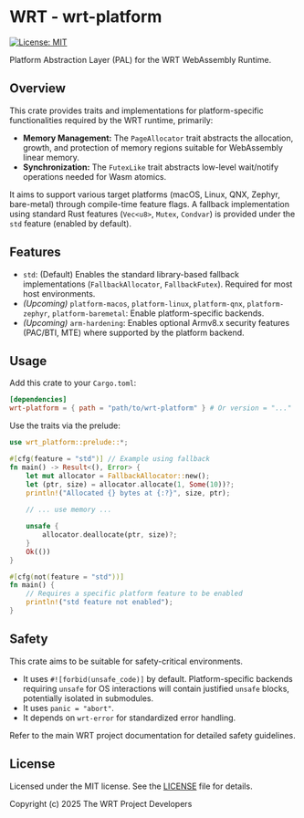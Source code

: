 # WRT - wrt-platform

[![License: MIT](https://img.shields.io/badge/License-MIT-yellow.svg)](https://opensource.org/licenses/MIT)

Platform Abstraction Layer (PAL) for the WRT WebAssembly Runtime.

## Overview

This crate provides traits and implementations for platform-specific functionalities required by the WRT runtime, primarily:

*   **Memory Management:** The `PageAllocator` trait abstracts the allocation, growth, and protection of memory regions suitable for WebAssembly linear memory.
*   **Synchronization:** The `FutexLike` trait abstracts low-level wait/notify operations needed for Wasm atomics.

It aims to support various target platforms (macOS, Linux, QNX, Zephyr, bare-metal) through compile-time feature flags. A fallback implementation using standard Rust features (`Vec<u8>`, `Mutex`, `Condvar`) is provided under the `std` feature (enabled by default).

## Features

*   `std`: (Default) Enables the standard library-based fallback implementations (`FallbackAllocator`, `FallbackFutex`). Required for most host environments.
*   _(Upcoming)_ `platform-macos`, `platform-linux`, `platform-qnx`, `platform-zephyr`, `platform-baremetal`: Enable platform-specific backends.
*   _(Upcoming)_ `arm-hardening`: Enables optional Armv8.x security features (PAC/BTI, MTE) where supported by the platform backend.

## Usage

Add this crate to your `Cargo.toml`:

```toml
[dependencies]
wrt-platform = { path = "path/to/wrt-platform" } # Or version = "..."
```

Use the traits via the prelude:

```rust
use wrt_platform::prelude::*;

#[cfg(feature = "std")] // Example using fallback
fn main() -> Result<(), Error> {
    let mut allocator = FallbackAllocator::new();
    let (ptr, size) = allocator.allocate(1, Some(10))?;
    println!("Allocated {} bytes at {:?}", size, ptr);
    
    // ... use memory ...

    unsafe {
        allocator.deallocate(ptr, size)?;
    }
    Ok(())
}

#[cfg(not(feature = "std"))]
fn main() {
    // Requires a specific platform feature to be enabled
    println!("std feature not enabled");
}
```

## Safety

This crate aims to be suitable for safety-critical environments.

*   It uses `#![forbid(unsafe_code)]` by default. Platform-specific backends requiring `unsafe` for OS interactions will contain justified `unsafe` blocks, potentially isolated in submodules.
*   It uses `panic = "abort"`.
*   It depends on `wrt-error` for standardized error handling.

Refer to the main WRT project documentation for detailed safety guidelines.

## License

Licensed under the MIT license. See the [LICENSE](LICENSE) file for details.

Copyright (c) 2025 The WRT Project Developers 